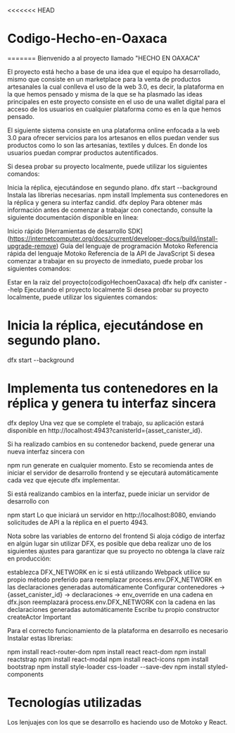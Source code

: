 <<<<<<< HEAD
# Codigo-Hecho-en-Oaxaca

=======
Bienvenido a al  proyecto llamado "HECHO EN OAXACA"

El proyecto está hecho a base de una idea que el equipo ha desarrollado, mismo que consiste en un marketplace para la venta de productos artesanales la cual conlleva el uso de la web 3.0, es decir, la plataforma en la que hemos pensado y misma de la que se ha plasmado las ideas principales en este proyecto consiste en el uso de una wallet digital para el acceso de los usuarios en cualquier plataforma como es en la que hemos pensado.

El siguiente sistema consiste en una plataforma online enfocada a la web 3.0 para ofrecer servicios para los artesanos en ellos puedan vender sus productos como lo son las artesanias, textiles y dulces. En donde los usuarios puedan comprar productos autentificados. 

Si desea probar su proyecto localmente, puede utilizar los siguientes comandos:

Inicia la réplica, ejecutándose en segundo plano.
dfx start --background
Instala las librerias necesarias.
npm install
Implementa sus contenedores en la réplica y genera su interfaz candid.
dfx deploy
Para obtener más información antes de comenzar a trabajar con conectando, consulte la siguiente documentación disponible en línea:

Inicio rápido
[Herramientas de desarrollo SDK] (https://internetcomputer.org/docs/current/developer-docs/build/install-upgrade-remove)
Guía del lenguaje de programación Motoko
Referencia rápida del lenguaje Motoko
Referencia de la API de JavaScript
Si desea comenzar a trabajar en su proyecto de inmediato, puede probar los siguientes comandos:

Estar en la raiz del proyecto(codigoHechoenOaxaca)
dfx help
dfx canister --help
Ejecutando el proyecto localmente
Si desea probar su proyecto localmente, puede utilizar los siguientes comandos:

# Inicia la réplica, ejecutándose en segundo plano.
dfx start --background

# Implementa tus contenedores en la réplica y genera tu interfaz sincera
dfx deploy
Una vez que se complete el trabajo, su aplicación estará disponible en http://localhost:4943?canisterId={asset_canister_id}.

Si ha realizado cambios en su contenedor backend, puede generar una nueva interfaz sincera con

npm run generate
en cualquier momento. Esto se recomienda antes de iniciar el servidor de desarrollo frontend y se ejecutará automáticamente cada vez que ejecute dfx implementar.

Si está realizando cambios en la interfaz, puede iniciar un servidor de desarrollo con

npm start
Lo que iniciará un servidor en http://localhost:8080, enviando solicitudes de API a la réplica en el puerto 4943.

Nota sobre las variables de entorno del frontend
Si aloja código de interfaz en algún lugar sin utilizar DFX, es posible que deba realizar uno de los siguientes ajustes para garantizar que su proyecto no obtenga la clave raíz en producción:

establezca DFX_NETWORK en ic si está utilizando Webpack
utilice su propio método preferido para reemplazar process.env.DFX_NETWORK en las declaraciones generadas automáticamente
Configurar contenedores -> {asset_canister_id} -> declaraciones -> env_override en una cadena en dfx.json reemplazará process.env.DFX_NETWORK con la cadena en las declaraciones generadas automáticamente
Escribe tu propio constructor createActor
Important

Para el correcto funcionamiento de la plataforma en desarrollo es necesario Instalar estas librerias:

npm install react-router-dom
npm install react react-dom
npm install reactstrap
npm install react-modal
npm install react-icons
npm install bootstrap
npm install style-loader css-loader --save-dev
npm install styled-components
# Tecnologías utilizadas
Los lenjuajes con los que se desarrollo es haciendo uso de Motoko y React.
